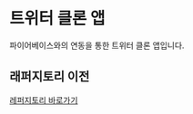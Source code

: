 # 트위터 클론 앱

파이어베이스와의 연동을 통한 트위터 클론 앱입니다.

## 래퍼지토리 이전

[레퍼지토리 바로가기](https://github.com/junheeLee96/twitter-app)
